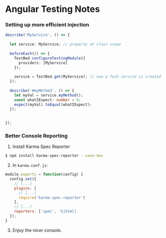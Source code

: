 # Angular Testing Notes

### Setting up more efficient injection

```typescript
describe('MyService', () => {
  
  let service: MyService; // property at class scope
  
  beforeEach(() => {
    TestBed.configureTestingModule({
      providers: [MyService]
    });
    
    service = TestBed.get(MyService); // now a fesh service is created before every test
  });
  
  describe('#myMethod', () => {
    let myVal = service.myMethod();
    const whatIExpect: number = 0;
    expect(myVal).toEqual(whatIExpect);
  });
  
  
});

```

### Better Console Reporting

1. Install Karma Spec Reporter
```bash
$ npm install karma-spec-reporter --save-dev
```

2. In `karma.conf.js`:
```javascript
module.exports = function(config) {
  config.set({
    // [...]
    plugins: [
      // [...]
      require('karma-spec-reporter')
    ],
    // [...]
    reporters: ['spec', 'kjhtml]
  });
}
```

3. Enjoy the nicer console.




